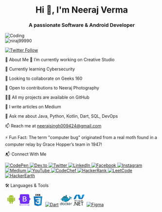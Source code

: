 <h1 align="center">Hi 👋, I'm Neeraj Verma</h1> <h3 align="center">A passionate Software & Android Developer</h3> <img align="right" alt="Coding" width="1000" src="https://user-images.githubusercontent.com/74038190/225813708-98b745f2-7d22-48cf-9150-083f1b00d6c9.gif"> <p align="left"> <img src="https://komarev.com/ghpvc/?username=niraj99990&label=Profile%20views&color=0e75b6&style=flat" alt="niraj99990" /> </p> <p align="left"> <a href="https://twitter.com/nirajs09561279" target="blank"> <img src="https://img.shields.io/twitter/follow/nirajs09561279?logo=twitter&style=for-the-badge" alt="Twitter Follow" /> </a> </p>
🚀 About Me
🔭 I’m currently working on Creative Studio

🌱 Currently learning Cybersecurity

👯 Looking to collaborate on Geeks 160

🤝 Open to contributions to Neeraj Photography

👨‍💻 All my projects are available on GitHub

📝 I write articles on Medium

💬 Ask me about Java, Python, Kotlin, Dart, SQL, DevOps

📫 Reach me at neerajsingh009424@gmail.com

⚡ Fun Fact:
The term "computer bug" originated from a real moth found in a computer relay by Grace Hopper’s team in 1947!

📬 Connect With Me
<p align="left"> <a href="https://codepen.io/ilsurojj-the-reactor" target="_blank"> <img src="https://raw.githubusercontent.com/rahuldkjain/github-profile-readme-generator/master/src/images/icons/Social/codepen.svg" alt="CodePen" height="30" width="40"/> </a> <a href="https://dev.to/niraj singh" target="_blank"> <img src="https://raw.githubusercontent.com/rahuldkjain/github-profile-readme-generator/master/src/images/icons/Social/devto.svg" alt="Dev.to" height="30" width="40"/> </a> <a href="https://twitter.com/nirajs09561279" target="_blank"> <img src="https://raw.githubusercontent.com/rahuldkjain/github-profile-readme-generator/master/src/images/icons/Social/twitter.svg" alt="Twitter" height="30" width="40"/> </a> <a href="https://linkedin.com/in/neeraj-verma-09april2004" target="_blank"> <img src="https://raw.githubusercontent.com/rahuldkjain/github-profile-readme-generator/master/src/images/icons/Social/linked-in-alt.svg" alt="LinkedIn" height="30" width="40"/> </a> <a href="https://fb.com/niraj singh" target="_blank"> <img src="https://raw.githubusercontent.com/rahuldkjain/github-profile-readme-generator/master/src/images/icons/Social/facebook.svg" alt="Facebook" height="30" width="40"/> </a> <a href="https://instagram.com/niraj_singh6_" target="_blank"> <img src="https://raw.githubusercontent.com/rahuldkjain/github-profile-readme-generator/master/src/images/icons/Social/instagram.svg" alt="Instagram" height="30" width="40"/> </a> <a href="https://medium.com/@neerajsingh009424" target="_blank"> <img src="https://raw.githubusercontent.com/rahuldkjain/github-profile-readme-generator/master/src/images/icons/Social/medium.svg" alt="Medium" height="30" width="40"/> </a> <a href="https://www.youtube.com/c/the sound you need" target="_blank"> <img src="https://raw.githubusercontent.com/rahuldkjain/github-profile-readme-generator/master/src/images/icons/Social/youtube.svg" alt="YouTube" height="30" width="40"/> </a> <a href="https://www.codechef.com/users/neerajsingh009" target="_blank"> <img src="https://cdn.jsdelivr.net/npm/simple-icons@3.1.0/icons/codechef.svg" alt="CodeChef" height="30" width="40"/> </a> <a href="https://www.hackerrank.com/neerajsingh00941" target="_blank"> <img src="https://raw.githubusercontent.com/rahuldkjain/github-profile-readme-generator/master/src/images/icons/Social/hackerrank.svg" alt="HackerRank" height="30" width="40"/> </a> <a href="https://www.leetcode.com/neeraj8945" target="_blank"> <img src="https://raw.githubusercontent.com/rahuldkjain/github-profile-readme-generator/master/src/images/icons/Social/leet-code.svg" alt="LeetCode" height="30" width="40"/> </a> <a href="https://www.hackerearth.com/@neerajsingh009424" target="_blank"> <img src="https://raw.githubusercontent.com/rahuldkjain/github-profile-readme-generator/master/src/images/icons/Social/hackerearth.svg" alt="HackerEarth" height="30" width="40"/> </a> </p>
🛠️ Languages & Tools
<p align="left"> <a href="https://developer.android.com" target="_blank"><img src="https://raw.githubusercontent.com/devicons/devicon/master/icons/android/android-original-wordmark.svg" alt="Android" width="40" height="40"/></a> <a href="https://getbootstrap.com" target="_blank"><img src="https://raw.githubusercontent.com/devicons/devicon/master/icons/bootstrap/bootstrap-plain-wordmark.svg" alt="Bootstrap" width="40" height="40"/></a> <a href="https://www.w3schools.com/css/" target="_blank"><img src="https://raw.githubusercontent.com/devicons/devicon/master/icons/css3/css3-original-wordmark.svg" alt="CSS3" width="40" height="40"/></a> <a href="https://dart.dev" target="_blank"><img src="https://www.vectorlogo.zone/logos/dartlang/dartlang-icon.svg" alt="Dart" width="40" height="40"/></a> <a href="https://www.docker.com/" target="_blank"><img src="https://raw.githubusercontent.com/devicons/devicon/master/icons/docker/docker-original-wordmark.svg" alt="Docker" width="40" height="40"/></a> <a href="https://dotnet.microsoft.com/" target="_blank"><img src="https://raw.githubusercontent.com/devicons/devicon/master/icons/dot-net/dot-net-original-wordmark.svg" alt=".NET" width="40" height="40"/></a> <a href="https://www.figma.com/" target="_blank"><img src="https://www.vectorlogo.zone/logos/figma/figma-icon.svg" alt="Figma" width="40" height="40"/></a> <!-- Add more as needed --> </p>
